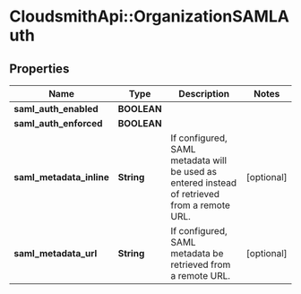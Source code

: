 # CloudsmithApi::OrganizationSAMLAuth

## Properties
Name | Type | Description | Notes
------------ | ------------- | ------------- | -------------
**saml_auth_enabled** | **BOOLEAN** |  | 
**saml_auth_enforced** | **BOOLEAN** |  | 
**saml_metadata_inline** | **String** | If configured, SAML metadata will be used as entered instead of retrieved from a remote URL. | [optional] 
**saml_metadata_url** | **String** | If configured, SAML metadata be retrieved from a remote URL. | [optional] 


